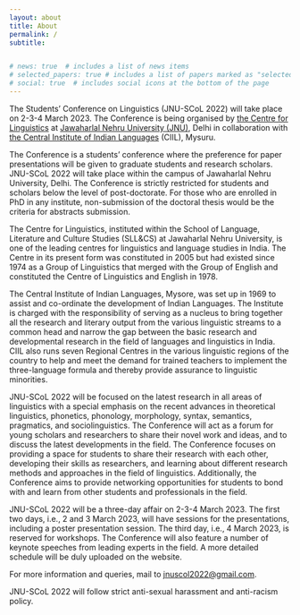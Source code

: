 ```yaml
---
layout: about
title: About
permalink: /
subtitle: 


# news: true  # includes a list of news items
# selected_papers: true # includes a list of papers marked as "selected={true}"
# social: true  # includes social icons at the bottom of the page
---
```


The Students’ Conference on Linguistics (JNU-SCoL 2022) will take place on 2-3-4 March 2023. The Conference is being organised by [the Centre for Linguistics](https://www.jnu.ac.in/sllcs/cl) at [Jawaharlal Nehru University (JNU)](https://www.jnu.ac.in/main/), Delhi in collaboration with [the Central Institute of Indian Languages](https://ciil.org/) (CIIL), Mysuru.

The Conference is a students’ conference where the preference for paper presentations will be given to graduate students and research scholars. JNU-SCoL 2022 will take place within the campus of Jawaharlal Nehru University, Delhi. The Conference is strictly restricted for students and scholars below the level of post-doctorate. For those who are enrolled in PhD in any institute, non-submission of the doctoral thesis would be the criteria for abstracts submission.

The Centre for Linguistics, instituted within the School of Language, Literature and Culture Studies (SLL&CS) at Jawaharlal Nehru University, is one of the leading centres for linguistics and language studies in India. The Centre in its present form was constituted in 2005 but had existed since 1974 as a Group of Linguistics that merged with the Group of English and constituted the Centre of Linguistics and English in 1978.

The Central Institute of Indian Languages, Mysore, was set up in 1969 to assist and co-ordinate the development of Indian Languages. The Institute is charged with the responsibility of serving as a nucleus to bring together all the research and literary output from the various linguistic streams to a common head and narrow the gap between the basic research and developmental research in the field of languages and linguistics in India. CIIL also runs seven Regional Centres in the various linguistic regions of the country to help and meet the demand for trained teachers to implement the three-language formula and thereby provide assurance to linguistic minorities.

JNU-SCoL 2022 will be focused on the latest research in all areas of linguistics with a special emphasis on the recent advances in theoretical linguistics, phonetics, phonology, morphology, syntax, semantics, pragmatics, and sociolinguistics. The Conference will act as a forum for young scholars and researchers to share their novel work and ideas, and to discuss the latest developments in the field. The Conference focuses on providing a space for students to share their research with each other, developing their skills as researchers, and learning about different research methods and approaches in the field of linguistics. Additionally, the Conference aims to provide networking opportunities for students to bond with and learn from other students and professionals in the field.

JNU-SCoL 2022 will be a three-day affair on 2-3-4 March 2023. The first two days, i.e., 2 and 3 March 2023, will have sessions for the presentations, including a poster presentation session. The third day, i.e., 4 March 2023, is reserved for workshops. The Conference will also feature a number of keynote speeches from leading experts in the field. A more detailed schedule will be duly uploaded on the website.

For more information and queries, mail to jnuscol2022@gmail.com.

JNU-SCoL 2022 will follow strict anti-sexual harassment and anti-racism policy.

